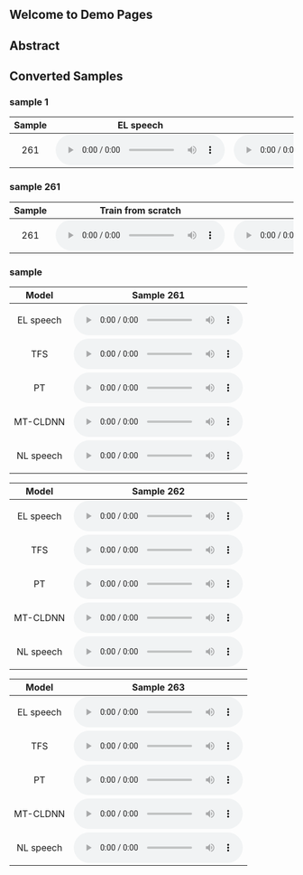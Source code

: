 ## Welcome to Demo Pages

## Abstract

## Converted Samples


### sample 1

| Sample   | EL speech                                                           | NL speech                                                           | 
|:--------:|:-------------------------------------------------------------------:|:-------------------------------------------------------------------:|
| 261      | <audio src="data/audio/EL01/EL01_261.wav" controls preload></audio> | <audio src="data/audio/EL01/EL01_262.wav" controls preload></audio> |

### sample 261

| Sample | Train from scratch | Pretraining | MT-CLDNN |
|:------:|:------------------:|:-----------:|:--------:|
| 261 | <audio src="data/audio/EL01/EL01_261.wav" controls preload></audio> | <audio src="data/audio/EL01/EL01_262.wav" controls preload></audio> | <audio src="data/audio/EL01/EL01_262.wav" controls preload></audio> |


### sample

|   Model   |                             Sample 261                              |
|:---------:|:-------------------------------------------------------------------:|
| EL speech | <audio src="data/audio/EL01/EL01_261.wav" controls preload></audio> |
|    TFS    | <audio src="data/audio/EL01/EL01_261.wav" controls preload></audio> |
|    PT     | <audio src="data/audio/EL01/EL01_261.wav" controls preload></audio> |
| MT-CLDNN  | <audio src="data/audio/EL01/EL01_261.wav" controls preload></audio> |
| NL speech | <audio src="data/audio/EL01/EL01_261.wav" controls preload></audio> |

|   Model   |                             Sample 262                              |
|:---------:|:-------------------------------------------------------------------:|
| EL speech | <audio src="data/audio/EL01/EL01_261.wav" controls preload></audio> |
|    TFS    | <audio src="data/audio/EL01/EL01_261.wav" controls preload></audio> |
|    PT     | <audio src="data/audio/EL01/EL01_261.wav" controls preload></audio> |
| MT-CLDNN  | <audio src="data/audio/EL01/EL01_261.wav" controls preload></audio> |
| NL speech | <audio src="data/audio/EL01/EL01_261.wav" controls preload></audio> |

|   Model   |                             Sample 263                              |
|:---------:|:-------------------------------------------------------------------:|
| EL speech | <audio src="data/audio/EL01/EL01_261.wav" controls preload></audio> |
|    TFS    | <audio src="data/audio/EL01/EL01_261.wav" controls preload></audio> |
|    PT     | <audio src="data/audio/EL01/EL01_261.wav" controls preload></audio> |
| MT-CLDNN  | <audio src="data/audio/EL01/EL01_261.wav" controls preload></audio> |
| NL speech | <audio src="data/audio/EL01/EL01_261.wav" controls preload></audio> |

